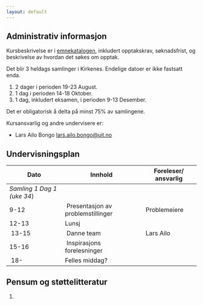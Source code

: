 ```yaml
---
layout: default
---
```


## Administrativ informasjon

Kursbeskrivelse er i [emnekatalogen](https://uit.no/utdanning/emner/emne/841390/inf-6010), inkludert opptakskrav, søknadsfrist, og beskrivelse av hvordan det søkes om opptak. 

Det blir 3 heldags samlinger i Kirkenes. Endelige datoer er ikke fastsatt enda.
1. 2 dager i perioden 19-23 August.
2. 1 dag i perioden 14-18 Oktober.
3. 1 dag, inkludert eksamen, i perioden 9-13 Desember.

Det er obligatorisk å delta på minst 75% av samlingene.

Kursansvarlig og andre undervisere er:
- Lars Ailo Bongo <lars.ailo.bongo@uit.no>

## Undervisningsplan

| Dato    	| Innhold		| Foreleser/ ansvarlig |
|-----------|-----------|----------------------|
| *Samling 1* *Dag 1* *(uke 34*)         | |  |
| 9-12  | Presentasjon av problemstillinger | Problemeiere | 
| 12-13 | Lunsj                             | |
| 13-15 | Danne team                        | Lars Ailo |
| 15-16 | Inspirasjons forelesninger        | |
| 18-   | Felles middag?                    | |





## Pensum og støttelitteratur

1.

